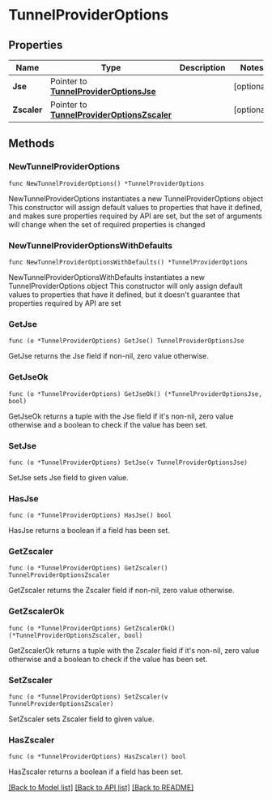 # TunnelProviderOptions

## Properties

Name | Type | Description | Notes
------------ | ------------- | ------------- | -------------
**Jse** | Pointer to [**TunnelProviderOptionsJse**](TunnelProviderOptionsJse.md) |  | [optional] 
**Zscaler** | Pointer to [**TunnelProviderOptionsZscaler**](TunnelProviderOptionsZscaler.md) |  | [optional] 

## Methods

### NewTunnelProviderOptions

`func NewTunnelProviderOptions() *TunnelProviderOptions`

NewTunnelProviderOptions instantiates a new TunnelProviderOptions object
This constructor will assign default values to properties that have it defined,
and makes sure properties required by API are set, but the set of arguments
will change when the set of required properties is changed

### NewTunnelProviderOptionsWithDefaults

`func NewTunnelProviderOptionsWithDefaults() *TunnelProviderOptions`

NewTunnelProviderOptionsWithDefaults instantiates a new TunnelProviderOptions object
This constructor will only assign default values to properties that have it defined,
but it doesn't guarantee that properties required by API are set

### GetJse

`func (o *TunnelProviderOptions) GetJse() TunnelProviderOptionsJse`

GetJse returns the Jse field if non-nil, zero value otherwise.

### GetJseOk

`func (o *TunnelProviderOptions) GetJseOk() (*TunnelProviderOptionsJse, bool)`

GetJseOk returns a tuple with the Jse field if it's non-nil, zero value otherwise
and a boolean to check if the value has been set.

### SetJse

`func (o *TunnelProviderOptions) SetJse(v TunnelProviderOptionsJse)`

SetJse sets Jse field to given value.

### HasJse

`func (o *TunnelProviderOptions) HasJse() bool`

HasJse returns a boolean if a field has been set.

### GetZscaler

`func (o *TunnelProviderOptions) GetZscaler() TunnelProviderOptionsZscaler`

GetZscaler returns the Zscaler field if non-nil, zero value otherwise.

### GetZscalerOk

`func (o *TunnelProviderOptions) GetZscalerOk() (*TunnelProviderOptionsZscaler, bool)`

GetZscalerOk returns a tuple with the Zscaler field if it's non-nil, zero value otherwise
and a boolean to check if the value has been set.

### SetZscaler

`func (o *TunnelProviderOptions) SetZscaler(v TunnelProviderOptionsZscaler)`

SetZscaler sets Zscaler field to given value.

### HasZscaler

`func (o *TunnelProviderOptions) HasZscaler() bool`

HasZscaler returns a boolean if a field has been set.


[[Back to Model list]](../README.md#documentation-for-models) [[Back to API list]](../README.md#documentation-for-api-endpoints) [[Back to README]](../README.md)


